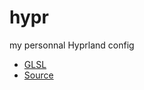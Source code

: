 # hypr
my personnal Hyprland config
- [GLSL](https://glslsandbox.com)
- [Source](https://github.com/end-4/dots-hyprland)
